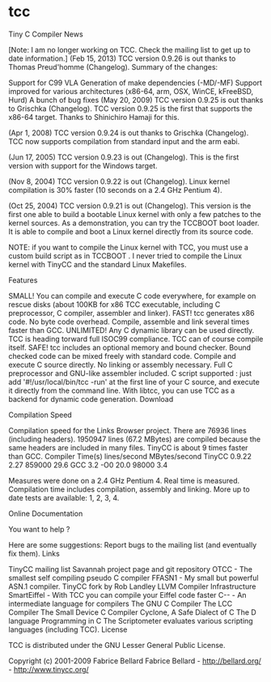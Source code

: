 tcc
===

Tiny C Compiler
News

[Note: I am no longer working on TCC. Check the mailing list to get up to date information.]
(Feb 15, 2013) TCC version 0.9.26 is out thanks to Thomas Preud'homme (Changelog). Summary of the changes:

Support for C99 VLA
Generation of make dependencies (-MD/-MF)
Support improved for various architectures (x86-64, arm, OSX, WinCE, kFreeBSD, Hurd)
A bunch of bug fixes
(May 20, 2009) TCC version 0.9.25 is out thanks to Grischka (Changelog). TCC version 0.9.25 is the first that supports the x86-64 target. Thanks to Shinichiro Hamaji for this.

(Apr 1, 2008) TCC version 0.9.24 is out thanks to Grischka (Changelog). TCC now supports compilation from standard input and the arm eabi.

(Jun 17, 2005) TCC version 0.9.23 is out (Changelog). This is the first version with support for the Windows target.

(Nov 8, 2004) TCC version 0.9.22 is out (Changelog). Linux kernel compilation is 30% faster (10 seconds on a 2.4 GHz Pentium 4).

(Oct 25, 2004) TCC version 0.9.21 is out (Changelog). This version is the first one able to build a bootable Linux kernel with only a few patches to the kernel sources. As a demonstration, you can try the TCCBOOT boot loader. It is able to compile and boot a Linux kernel directly from its source code.

NOTE: if you want to compile the Linux kernel with TCC, you must use a custom build script as in TCCBOOT . I never tried to compile the Linux kernel with TinyCC and the standard Linux Makefiles.

Features

SMALL! You can compile and execute C code everywhere, for example on rescue disks (about 100KB for x86 TCC executable, including C preprocessor, C compiler, assembler and linker).
FAST! tcc generates x86 code. No byte code overhead. Compile, assemble and link several times faster than GCC.
UNLIMITED! Any C dynamic library can be used directly. TCC is heading torward full ISOC99 compliance. TCC can of course compile itself.
SAFE! tcc includes an optional memory and bound checker. Bound checked code can be mixed freely with standard code.
Compile and execute C source directly. No linking or assembly necessary. Full C preprocessor and GNU-like assembler included.
C script supported : just add '#!/usr/local/bin/tcc -run' at the first line of your C source, and execute it directly from the command line.
With libtcc, you can use TCC as a backend for dynamic code generation.
Download

Compilation Speed

Compilation speed for the Links Browser project. There are 76936 lines (including headers). 1950947 lines (67.2 MBytes) are compiled because the same headers are included in many files. TinyCC is about 9 times faster than GCC.
Compiler	Time(s)	lines/second	MBytes/second
TinyCC 0.9.22	2.27	859000	29.6
GCC 3.2 -O0	20.0	98000	3.4

Measures were done on a 2.4 GHz Pentium 4. Real time is measured. Compilation time includes compilation, assembly and linking.
More up to date tests are available: 1, 2, 3, 4.

Online Documentation

You want to help ?

Here are some suggestions:
Report bugs to the mailing list (and eventually fix them).
Links

TinyCC mailing list
Savannah project page and git repository
OTCC - The smallest self compiling pseudo C compiler
FFASN1 - My small but powerful ASN.1 compiler.
TinyCC fork by Rob Landley
LLVM Compiler Infrastructure
SmartEiffel - With TCC you can compile your Eiffel code faster
C-- - An intermediate language for compilers
The GNU C Compiler
The LCC Compiler
The Small Device C Compiler
Cyclone, A Safe Dialect of C
The D language
Programming in C
The Scriptometer evaluates various scripting languages (including TCC).
License

TCC is distributed under the GNU Lesser General Public License.
	
Copyright (c) 2001-2009 Fabrice Bellard
Fabrice Bellard - http://bellard.org/ - http://www.tinycc.org/
